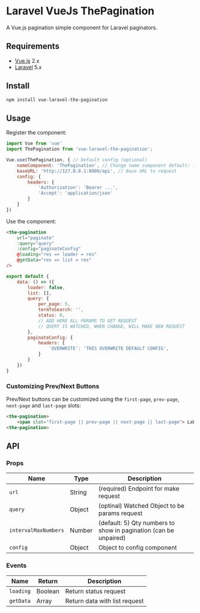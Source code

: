 # Laravel VueJs ThePagination
A Vue.js pagination simple component for Laravel paginators.

## Requirements

* [Vue.js](https://vuejs.org/) 2.x
* [Laravel](http://laravel.com/docs/) 5.x

## Install

```bash
npm install vue-laravel-the-pagination
```

## Usage

Register the component:

```javascript
import Vue from 'vue'
import ThePagination from 'vue-laravel-the-pagination';

Vue.use(ThePagination, { // Default config (optional)
    nameComponent: 'ThePagination', // Change name component default: (ThePagination or the-pagination)
    baseURL: 'http://127.0.0.1:8000/api', // Base URL to request
    config: {
        headers: { 
            'Authorization': 'Bearer ...',
            'Accept': 'application/json'
        }
    }
})
```

Use the component:

```html
<the-pagination 
    url="paginate"
    :query="query" 
    :config="paginateConfig"
    @loading="res => loader = res"
    @getData="res => list = res"
/>
```

```javascript
export default {
    data: () => ({
        loader: false,
        list: [],
        query: {
            per_page: 5,
            termToSearch: '',
            status: 0,
            // ADD HERE ALL PARAMS TO GET REQUEST
            // QUERY IS WATCHED, WHEN CHANGE, WILL MAKE NEW REQUEST
        },
        paginateConfig: {
            headers: { 
                'OVERWRITE': 'THIS OVERWRITE DEFAULT CONFIG',
            }
        }
    })
}
```

### Customizing Prev/Next Buttons

Prev/Next buttons can be customized using the `first-page`, `prev-page`, `next-page` and `last-page` slots:

```html
<the-pagination>
    <span slot="first-page || prev-page || next-page || last-page"> Label </span>
<the-pagination>
```

## API

### Props

| Name | Type | Description |
| --- | --- | --- |
| `url` | String | (required) Endpoint for make request
| `query` | Object | (optinal) Watched Object to be params request
| `intervalMaxNumbers` | Number | (default: 5) Qty numbers to show in pagination (can be unpaired)
| `config` | Object | Object to config component

### Events

| Name | Return | Description |
| --- | --- | --- |
| `loading` | Boolean | Return status request
| `getData` | Array | Return data with list request